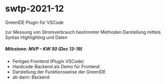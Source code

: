 # swtp-2021-12

GreenIDE Plugin für VSCode

zur Messung von Stromverbrauch bestimmter Methoden
Darstellung mittels Syntax Highlighting und Daten

##### Milestone: MVP – KW 50 (Dec 13-19)
- Fertiges Frontend (Plugin VSCode)
- Hardcode-Backend als Demo für Frontend
- Darstellung der Funktionsweise der GreenIDE
- ab dann: Backend
